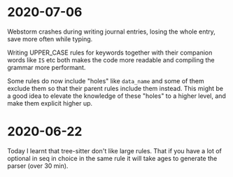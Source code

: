 # 2020-07-06

Webstorm crashes during writing journal entries, losing the whole entry, save more often while typing.

Writing UPPER_CASE rules for keywords together with their companion words like `IS` etc both makes the code more readable and compiling the grammar more performant.

Some rules do now include "holes" like `data_name` and some of them exclude them so that their parent rules include them instead. This might be a good idea to elevate the knowledge of these "holes" to a higher level, and make them explicit higher up. 

# 2020-06-22
Today I learnt that tree-sitter don't like large rules. That if you have a lot of optional in seq in choice in the same rule it will take ages to generate the parser (over 30 min).